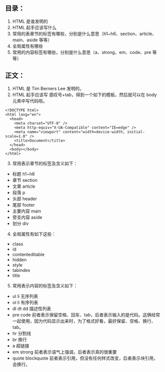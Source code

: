 ## 目录：
1. HTML 是谁发明的
2. HTML 起手应该写什么
3. 常用的表章节的标签有哪些，分别是什么意思（h1~h6、section、article、main、aside 等等）
4. 全局属性有哪些
5. 常用的内容标签有哪些，分别是什么意思（a、strong、em、code、pre 等等）

## 正文：
1. HTML 是 Tim Berners Lee 发明的。
2. HTML 起手应该写 感叹号+tab，得到一个如下的模板，然后就可以在 body 元素中写代码啦。
```
<!DOCTYPE html>
<html lang="en">
  <head>
    <meta charset="UTF-8" />
    <meta http-equiv="X-UA-Compatible" content="IE=edge" />
    <meta name="viewport" content="width=device-width, initial-scale=1.0" />
    <title>Document</title>
  </head>
  <body></body>
</html>
```
3. 常用表示章节的标签及含义如下：
* 标题 h1~h6
* 章节 section
* 文章 article
* 段落 p
* 头部 header
* 尾部 footer
* 主要内容 main
* 旁支内容 aside
* 划分 div

4. 全局属性有如下这些：
* class
* id
* contenteditable
* hidden
* style
* tabindex
* title

5. 常用表示内容的标签及含义如下：
* ul li 无序列表
* ol li 有序列表
* dl dt dd  描述性列表
* pre code  前者表示保留空格、回车、tab，后者表示输入的是代码。这俩经常一起使用，因为代码显示出来时，为了格式好看，最好保留、空格、换行、tab。
* hr 分割线
* br 换行
* a 超链接
* em strong 前者表示语气上强调，后者表示真的很重要
* quote blockquote  前者表示引用，但没有任何样式改变，后者表示块引用，会换行。

